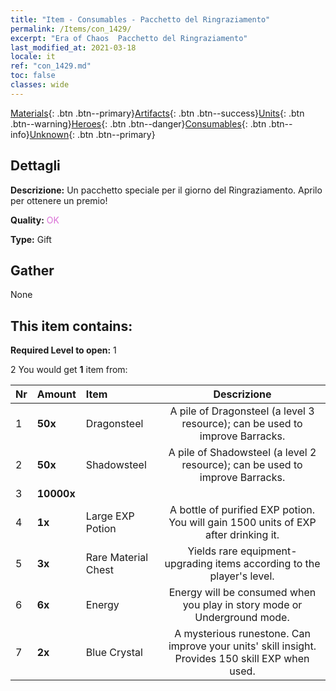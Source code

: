 ```yaml
---
title: "Item - Consumables - Pacchetto del Ringraziamento"
permalink: /Items/con_1429/
excerpt: "Era of Chaos  Pacchetto del Ringraziamento"
last_modified_at: 2021-03-18
locale: it
ref: "con_1429.md"
toc: false
classes: wide
---
```

 [Materials](/it/Items/){: .btn .btn--primary}[Artifacts](/it/Items/Artifacts/){: .btn .btn--success}[Units](/it/Items/Units/){: .btn .btn--warning}[Heroes](/it/Items/Heroes/){: .btn .btn--danger}[Consumables](/it/Items/Consumables/){: .btn .btn--info}[Unknown](/it/Items/Unknown/){: .btn .btn--primary}

## Dettagli
 **Descrizione:** Un pacchetto speciale per il giorno del Ringraziamento. Aprilo per ottenere un premio!

 **Quality:** <span style="color: #DA70D6">OK</span>

 **Type:** Gift

## Gather

  None

## This item contains:

 **Required Level to open:** 1

 2 You would get **1** item  from:

  | Nr | Amount |     Item    | Descrizione |
  |:---|:-------|:------------|:-----------:|
  | 1 |  **50x** | Dragonsteel | A pile of Dragonsteel (a level 3 resource); can be used to improve Barracks.  | 
  | 2 |  **50x** | Shadowsteel | A pile of Shadowsteel (a level 2 resource); can be used to improve Barracks.  | 
  | 3 |  **10000x** | <i class="fas fa-coins"/> |  | 
  | 4 |  **1x** | Large EXP Potion | A bottle of purified EXP potion. You will gain 1500 units of EXP after drinking it.  | 
  | 5 |  **3x** | Rare Material Chest | Yields rare equipment-upgrading items according to the player's level.  | 
  | 6 |  **6x** | Energy | Energy will be consumed when you play in story mode or Underground mode.  | 
  | 7 |  **2x** | Blue Crystal | A mysterious runestone. Can improve your units' skill insight. Provides 150 skill EXP when used.  | 
